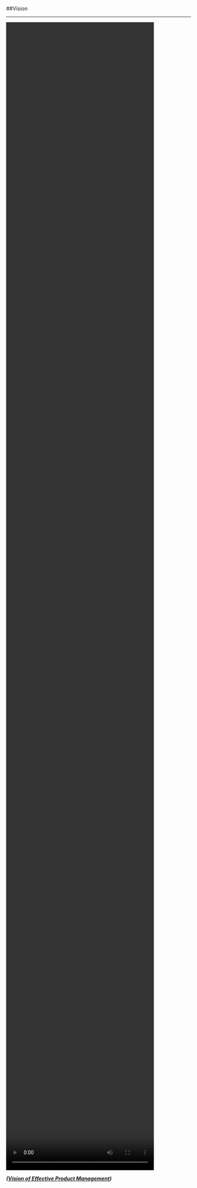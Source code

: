<!-- .slide: data-background="resources/footer.svg" data-background-size="contain" data-background-position="bottom"  -->

##Vision
- - -
<video data-autoplay controls height="80%" width="80%" src="resources/agile-product-ownership-in-a-nutshell.mp4"></video>

_**([Vision of Effective Product Management](https://www.youtube.com/watch?v=502ILHjX9EE))**_  <!-- .element: style="color:maroon; font-size: .5em" -->

<aside class="notes">
</aside>

<br/>
<br/>
<br/>
<br/>
<br/>
<br/>
<br/>
<br/>
<br/>
<br/>
<br/>
<br/>
<br/>
<br/>
<br/>
<br/>
<br/>
<br/>
<br/>
<br/>
<br/>
<br/>
<br/>
